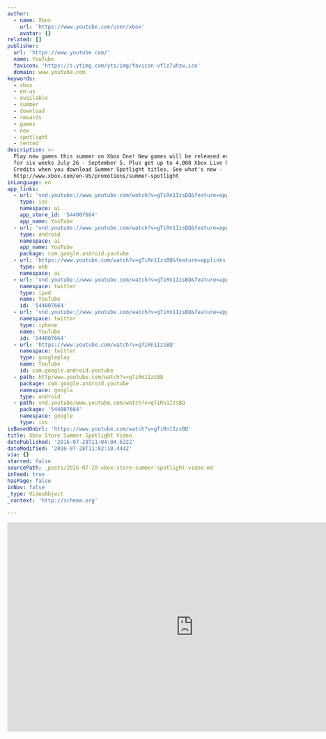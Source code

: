 ```yaml
---
author:
  - name: Xbox
    url: 'https://www.youtube.com/user/xbox'
    avatar: {}
related: []
publisher:
  url: 'https://www.youtube.com/'
  name: YouTube
  favicon: 'https://s.ytimg.com/yts/img/favicon-vflz7uhzw.ico'
  domain: www.youtube.com
keywords:
  - xbox
  - en-us
  - available
  - summer
  - download
  - rewards
  - games
  - new
  - spotlight
  - rented
description: >-
  Play new games this summer on Xbox One! New games will be released every week,
  for six weeks July 26 - September 5. Plus get up to 4,000 Xbox Live Rewards
  Credits when you download Summer Spotlight titles. See what's new -
  http://www.xbox.com/en-US/promotions/summer-spotlight
inLanguage: en
app_links:
  - url: 'vnd.youtube://www.youtube.com/watch?v=gTiRn1IzsBQ&feature=applinks'
    type: ios
    namespace: ai
    app_store_id: '544007664'
    app_name: YouTube
  - url: 'vnd.youtube://www.youtube.com/watch?v=gTiRn1IzsBQ&feature=applinks'
    type: android
    namespace: ai
    app_name: YouTube
    package: com.google.android.youtube
  - url: 'https://www.youtube.com/watch?v=gTiRn1IzsBQ&feature=applinks'
    type: web
    namespace: ai
  - url: 'vnd.youtube://www.youtube.com/watch?v=gTiRn1IzsBQ&feature=applinks'
    namespace: twitter
    type: ipad
    name: YouTube
    id: '544007664'
  - url: 'vnd.youtube://www.youtube.com/watch?v=gTiRn1IzsBQ&feature=applinks'
    namespace: twitter
    type: iphone
    name: YouTube
    id: '544007664'
  - url: 'https://www.youtube.com/watch?v=gTiRn1IzsBQ'
    namespace: twitter
    type: googleplay
    name: YouTube
    id: com.google.android.youtube
  - path: http/www.youtube.com/watch?v=gTiRn1IzsBQ
    package: com.google.android.youtube
    namespace: google
    type: android
  - path: vnd.youtube/www.youtube.com/watch?v=gTiRn1IzsBQ
    package: '544007664'
    namespace: google
    type: ios
isBasedOnUrl: 'https://www.youtube.com/watch?v=gTiRn1IzsBQ'
title: Xbox Store Summer Spotlight Video
datePublished: '2016-07-28T11:04:04.632Z'
dateModified: '2016-07-28T11:02:10.444Z'
via: {}
starred: false
sourcePath: _posts/2016-07-28-xbox-store-summer-spotlight-video.md
inFeed: true
hasPage: false
inNav: false
_type: VideoObject
_context: 'http://schema.org'

---
```

<iframe src="https://cdn.embedly.com/widgets/media.html?src=https%3A%2F%2Fwww.youtube.com%2Fembed%2FgTiRn1IzsBQ%3Ffeature%3Doembed&amp;url=http%3A%2F%2Fwww.youtube.com%2Fwatch%3Fv%3DgTiRn1IzsBQ&amp;image=https%3A%2F%2Fi.ytimg.com%2Fvi%2FgTiRn1IzsBQ%2Fhqdefault.jpg&amp;key=b7d04c9b404c499eba89ee7072e1c4f7&amp;type=text%2Fhtml&amp;schema=youtube" width="854" height="480" scrolling="no" frameborder="0" allowfullscreen="" style=""></iframe>
